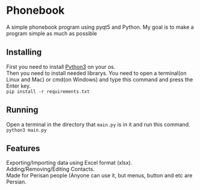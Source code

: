 # Phonebook
A simple phonebook program using pyqt5 and Python.
My goal is to make a program simple as much as possible
## Installing
First you need to install [Python3](https://python.org) on your os.  
Then you need to install needed librarys. You need to open a terminal(on Linux and Mac) or cmd(on Windows) and type this command and press the Enter key.  
`pip install -r requirements.txt`  
## Running
Open a terminal in the directory that `main.py` is in it and run this command.  
`python3 main.py`  
## Features
Exporting/Importing data using Excel format (xlsx).  
Adding/Removing/Editing Contacts.  
Made for Perisan people (Anyone can use it, but menus, button and etc are Persian.  
